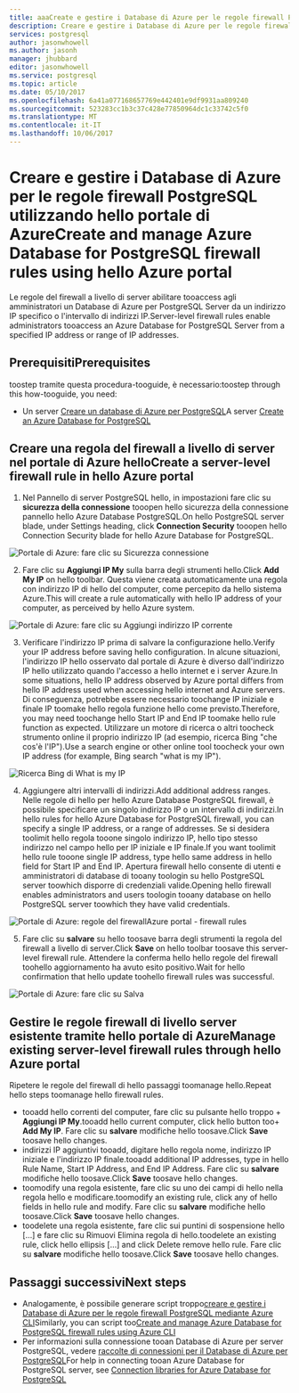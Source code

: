 ```yaml
---
title: aaaCreate e gestire i Database di Azure per le regole firewall PostgreSQL utilizzando hello portale di Azure | Documenti Microsoft
description: Creare e gestire i Database di Azure per le regole firewall PostgreSQL utilizzando hello portale di Azure
services: postgresql
author: jasonwhowell
ms.author: jasonh
manager: jhubbard
editor: jasonwhowell
ms.service: postgresql
ms.topic: article
ms.date: 05/10/2017
ms.openlocfilehash: 6a41a077168657769e442401e9df9931aa809240
ms.sourcegitcommit: 523283cc1b3c37c428e77850964dc1c33742c5f0
ms.translationtype: MT
ms.contentlocale: it-IT
ms.lasthandoff: 10/06/2017
---
```

# <a name="create-and-manage-azure-database-for-postgresql-firewall-rules-using-hello-azure-portal"></a><span data-ttu-id="57954-103">Creare e gestire i Database di Azure per le regole firewall PostgreSQL utilizzando hello portale di Azure</span><span class="sxs-lookup"><span data-stu-id="57954-103">Create and manage Azure Database for PostgreSQL firewall rules using hello Azure portal</span></span>
<span data-ttu-id="57954-104">Le regole del firewall a livello di server abilitare tooaccess agli amministratori un Database di Azure per PostgreSQL Server da un indirizzo IP specifico o l'intervallo di indirizzi IP.</span><span class="sxs-lookup"><span data-stu-id="57954-104">Server-level firewall rules enable administrators tooaccess an Azure Database for PostgreSQL Server from a specified IP address or range of IP addresses.</span></span> 

## <a name="prerequisites"></a><span data-ttu-id="57954-105">Prerequisiti</span><span class="sxs-lookup"><span data-stu-id="57954-105">Prerequisites</span></span>
<span data-ttu-id="57954-106">toostep tramite questa procedura-tooguide, è necessario:</span><span class="sxs-lookup"><span data-stu-id="57954-106">toostep through this how-tooguide, you need:</span></span>
- <span data-ttu-id="57954-107">Un server [Creare un database di Azure per PostgreSQL](quickstart-create-server-database-portal.md)</span><span class="sxs-lookup"><span data-stu-id="57954-107">A server [Create an Azure Database for PostgreSQL](quickstart-create-server-database-portal.md)</span></span>

## <a name="create-a-server-level-firewall-rule-in-hello-azure-portal"></a><span data-ttu-id="57954-108">Creare una regola del firewall a livello di server nel portale di Azure hello</span><span class="sxs-lookup"><span data-stu-id="57954-108">Create a server-level firewall rule in hello Azure portal</span></span>
1. <span data-ttu-id="57954-109">Nel Pannello di server PostgreSQL hello, in impostazioni fare clic su **sicurezza della connessione** tooopen hello sicurezza della connessione pannello hello Azure Database PostgreSQL.</span><span class="sxs-lookup"><span data-stu-id="57954-109">On hello PostgreSQL server blade, under Settings heading, click **Connection Security** tooopen hello Connection Security blade for hello Azure Database for PostgreSQL.</span></span>

  ![Portale di Azure: fare clic su Sicurezza connessione](./media/howto-manage-firewall-using-portal/1-connection-security.png)

2. <span data-ttu-id="57954-111">Fare clic su **Aggiungi IP My** sulla barra degli strumenti hello.</span><span class="sxs-lookup"><span data-stu-id="57954-111">Click **Add My IP** on hello toolbar.</span></span> <span data-ttu-id="57954-112">Questa viene creata automaticamente una regola con indirizzo IP di hello del computer, come percepito da hello sistema Azure.</span><span class="sxs-lookup"><span data-stu-id="57954-112">This will create a rule automatically with hello IP address of your computer, as perceived by hello Azure system.</span></span>

  ![Portale di Azure: fare clic su Aggiungi indirizzo IP corrente](./media/howto-manage-firewall-using-portal/2-add-my-ip.png)

3. <span data-ttu-id="57954-114">Verificare l'indirizzo IP prima di salvare la configurazione hello.</span><span class="sxs-lookup"><span data-stu-id="57954-114">Verify your IP address before saving hello configuration.</span></span> <span data-ttu-id="57954-115">In alcune situazioni, l'indirizzo IP hello osservato dal portale di Azure è diverso dall'indirizzo IP hello utilizzato quando l'accesso a hello internet e i server Azure.</span><span class="sxs-lookup"><span data-stu-id="57954-115">In some situations, hello IP address observed by Azure portal differs from hello IP address used when accessing hello internet and Azure servers.</span></span> <span data-ttu-id="57954-116">Di conseguenza, potrebbe essere necessario toochange IP iniziale e finale IP toomake hello regola funzione hello come previsto.</span><span class="sxs-lookup"><span data-stu-id="57954-116">Therefore, you may need toochange hello Start IP and End IP toomake hello rule function as expected.</span></span>
<span data-ttu-id="57954-117">Utilizzare un motore di ricerca o altri toocheck strumento online il proprio indirizzo IP (ad esempio, ricerca Bing "che cos'è l'IP").</span><span class="sxs-lookup"><span data-stu-id="57954-117">Use a search engine or other online tool toocheck your own IP address (for example, Bing search "what is my IP").</span></span>

  ![Ricerca Bing di What is my IP](./media/howto-manage-firewall-using-portal/3-what-is-my-ip.png)

4. <span data-ttu-id="57954-119">Aggiungere altri intervalli di indirizzi.</span><span class="sxs-lookup"><span data-stu-id="57954-119">Add additional address ranges.</span></span> <span data-ttu-id="57954-120">Nelle regole di hello per hello Azure Database PostgreSQL firewall, è possibile specificare un singolo indirizzo IP o un intervallo di indirizzi.</span><span class="sxs-lookup"><span data-stu-id="57954-120">In hello rules for hello Azure Database for PostgreSQL firewall, you can specify a single IP address, or a range of addresses.</span></span> <span data-ttu-id="57954-121">Se si desidera toolimit hello regola tooone singolo indirizzo IP, hello tipo stesso indirizzo nel campo hello per IP iniziale e IP finale.</span><span class="sxs-lookup"><span data-stu-id="57954-121">If you want toolimit hello rule tooone single IP address, type hello same address in hello field for Start IP and End IP.</span></span> <span data-ttu-id="57954-122">Apertura firewall hello consente di utenti e amministratori di database di tooany toologin su hello PostgreSQL server toowhich disporre di credenziali valide.</span><span class="sxs-lookup"><span data-stu-id="57954-122">Opening hello firewall enables administrators and users toologin tooany database on hello PostgreSQL server toowhich they have valid credentials.</span></span>

  ![<span data-ttu-id="57954-123">Portale di Azure: regole del firewall</span><span class="sxs-lookup"><span data-stu-id="57954-123">Azure portal - firewall rules</span></span> ](./media/howto-manage-firewall-using-portal/4-specify-addresses.png)

5. <span data-ttu-id="57954-124">Fare clic su **salvare** su hello toosave barra degli strumenti la regola del firewall a livello di server.</span><span class="sxs-lookup"><span data-stu-id="57954-124">Click **Save** on hello toolbar toosave this server-level firewall rule.</span></span> <span data-ttu-id="57954-125">Attendere la conferma hello hello regole del firewall toohello aggiornamento ha avuto esito positivo.</span><span class="sxs-lookup"><span data-stu-id="57954-125">Wait for hello confirmation that hello update toohello firewall rules was successful.</span></span>

  ![Portale di Azure: fare clic su Salva](./media/howto-manage-firewall-using-portal/5-save-firewall-rule.png)


## <a name="manage-existing-server-level-firewall-rules-through-hello-azure-portal"></a><span data-ttu-id="57954-127">Gestire le regole firewall di livello server esistente tramite hello portale di Azure</span><span class="sxs-lookup"><span data-stu-id="57954-127">Manage existing server-level firewall rules through hello Azure portal</span></span>
<span data-ttu-id="57954-128">Ripetere le regole del firewall di hello passaggi toomanage hello.</span><span class="sxs-lookup"><span data-stu-id="57954-128">Repeat hello steps toomanage hello firewall rules.</span></span>
* <span data-ttu-id="57954-129">tooadd hello correnti del computer, fare clic su pulsante hello troppo + **Aggiungi IP My**.</span><span class="sxs-lookup"><span data-stu-id="57954-129">tooadd hello current computer, click hello button too+ **Add My IP**.</span></span> <span data-ttu-id="57954-130">Fare clic su **salvare** modifiche hello toosave.</span><span class="sxs-lookup"><span data-stu-id="57954-130">Click **Save** toosave hello changes.</span></span>
* <span data-ttu-id="57954-131">indirizzi IP aggiuntivi tooadd, digitare hello regola nome, indirizzo IP iniziale e l'indirizzo IP finale.</span><span class="sxs-lookup"><span data-stu-id="57954-131">tooadd additional IP addresses, type in hello Rule Name, Start IP Address, and End IP Address.</span></span> <span data-ttu-id="57954-132">Fare clic su **salvare** modifiche hello toosave.</span><span class="sxs-lookup"><span data-stu-id="57954-132">Click **Save** toosave hello changes.</span></span>
* <span data-ttu-id="57954-133">toomodify una regola esistente, fare clic su uno dei campi di hello nella regola hello e modificare.</span><span class="sxs-lookup"><span data-stu-id="57954-133">toomodify an existing rule, click any of hello fields in hello rule and modify.</span></span> <span data-ttu-id="57954-134">Fare clic su **salvare** modifiche hello toosave.</span><span class="sxs-lookup"><span data-stu-id="57954-134">Click **Save** toosave hello changes.</span></span>
* <span data-ttu-id="57954-135">toodelete una regola esistente, fare clic sui puntini di sospensione hello […] e fare clic su Rimuovi Elimina regola di hello.</span><span class="sxs-lookup"><span data-stu-id="57954-135">toodelete an existing rule, click hello ellipsis […] and click Delete remove hello rule.</span></span> <span data-ttu-id="57954-136">Fare clic su **salvare** modifiche hello toosave.</span><span class="sxs-lookup"><span data-stu-id="57954-136">Click **Save** toosave hello changes.</span></span>

## <a name="next-steps"></a><span data-ttu-id="57954-137">Passaggi successivi</span><span class="sxs-lookup"><span data-stu-id="57954-137">Next steps</span></span>
- <span data-ttu-id="57954-138">Analogamente, è possibile generare script troppo[creare e gestire i Database di Azure per le regole firewall PostgreSQL mediante Azure CLI](howto-manage-firewall-using-cli.md)</span><span class="sxs-lookup"><span data-stu-id="57954-138">Similarly, you can script too[Create and manage Azure Database for PostgreSQL firewall rules using Azure CLI](howto-manage-firewall-using-cli.md)</span></span>
- <span data-ttu-id="57954-139">Per informazioni sulla connessione tooan Database di Azure per server PostgreSQL, vedere [raccolte di connessioni per il Database di Azure per PostgreSQL](concepts-connection-libraries.md)</span><span class="sxs-lookup"><span data-stu-id="57954-139">For help in connecting tooan Azure Database for PostgreSQL server, see [Connection libraries for Azure Database for PostgreSQL](concepts-connection-libraries.md)</span></span>
